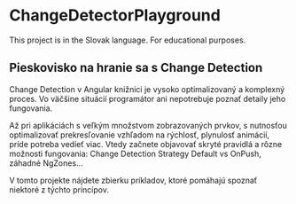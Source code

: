 # ChangeDetectorPlayground

This project is in the Slovak language. For educational purposes.

## Pieskovisko na hranie sa s Change Detection
Change Detection v Angular knižnici je vysoko optimalizovaný a komplexný proces. Vo väčšine situácií 
programátor ani nepotrebuje poznať detaily jeho fungovania.

Až pri aplikáciách s veľkým množstvom zobrazovaných prvkov, s nutnosťou optimalizovať prekresľovanie
vzhľadom na rýchlosť, plynulosť animácií, príde potreba vedieť viac. Vtedy začnete objavovať skryté 
pravidlá a rôzne možnosti fungovania: Change Detection Strategy Default vs OnPush, záhadné NgZones...

V tomto projekte nájdete zbierku príkladov, ktoré pomáhajú spoznať niektoré z týchto princípov.
